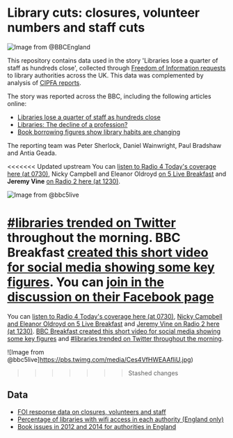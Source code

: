# Library cuts: closures, volunteer numbers and staff cuts

![Image from @BBCEngland](https://pbs.twimg.com/media/CetbYziWIAEw8N4.jpg)

This repository contains data used in the story 'Libraries lose a quarter of staff as hundreds close', collected through [Freedom of Information requests](https://github.com/BBC-Data-Unit/libraries/blob/master/FOI_request.md) to library authorities across the UK. This data was complemented by analysis of [CIPFA reports](http://www.cipfa.org/services/statistics/comparative-profiles/public-libraries).

The story was reported across the BBC, including the following articles online:

* [Libraries lose a quarter of staff as hundreds close](http://www.bbc.co.uk/news/uk-england-35707956)
* [Libraries: The decline of a profession?](http://www.bbc.co.uk/news/uk-england-35724957)
* [Book borrowing figures show library habits are changing](http://www.bbc.co.uk/news/uk-england-35788332)

The reporting team was Peter Sherlock, Daniel Wainwright, Paul Bradshaw and Antia Geada.

<<<<<<< Updated upstream
You can [listen to Radio 4 Today's coverage here (at 0730)](http://www.bbc.co.uk/programmes/b074x312), Nicky Campbell and Eleanor Oldroyd [on 5 Live Breakfast](http://www.bbc.co.uk/programmes/b074z5m5) and **Jeremy Vine** [on Radio 2 here (at 1230)](http://www.bbc.co.uk/programmes/b074lfpf). 

![Image from @bbc5live](https://pbs.twimg.com/media/Ces4VfHWEAAfliU.jpg)

[#libraries trended on Twitter](https://twitter.com/WeNeedLibraries/status/714758162704953347) throughout the morning. **BBC Breakfast** [created this short video for social media showing some key figures](https://twitter.com/BBCBreakfast/status/714703963078176768). You can [join in the discussion on their Facebook page](https://www.facebook.com/bbcbreakfast/videos/vb.127439507270196/1294853730528762/?type=2&theater) 
=======
You can [listen to Radio 4 Today's coverage here (at 0730)](http://www.bbc.co.uk/programmes/b074x312), [Nicky Campbell and Eleanor Oldroyd on 5 Live Breakfast](http://www.bbc.co.uk/programmes/b074z5m5) and [Jeremy Vine on Radio 2 here (at 1230)](http://www.bbc.co.uk/programmes/b074lfpf). [BBC Breakfast created this short video for social media showing some key figures](https://twitter.com/BBCBreakfast/status/714703963078176768) and [#libraries trended on Twitter throughout the morning](https://twitter.com/WeNeedLibraries/status/714758162704953347).

![Image from @bbc5live]https://pbs.twimg.com/media/Ces4VfHWEAAfliU.jpg)
>>>>>>> Stashed changes

## Data

* [FOI response data on closures, volunteers and staff](https://github.com/BBC-Data-Unit/libraries/blob/master/library_closures_BBC.csv)
* [Percentage of libraries with wifi access in each authority (England only)](https://github.com/BBC-Data-Unit/libraries/blob/master/LibrariesWithWiFiPoints.csv)
* [Book issues in 2012 and 2014 for authorities in England](https://github.com/BBC-Data-Unit/libraries/blob/master/LibrariesBookBorrowing.csv)

